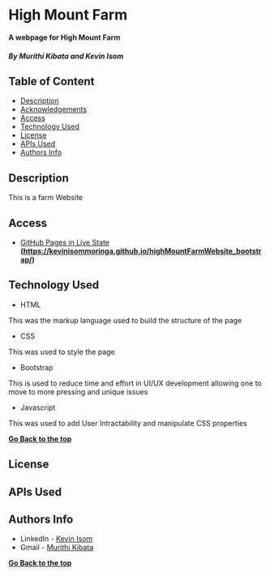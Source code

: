 
# High Mount Farm
**A webpage for High Mount Farm**

##### By Murithi Kibata and Kevin Isom

## Table of Content

+ [Description](#description)
+ [Acknowledgements](#acknowledgements)
+ [Access](#access)
+ [Technology Used](#technology-used)
+ [License](#license)
+ [APIs Used](#apis-used)
+ [Authors Info](#author-Info)

## Description
<p>This is a farm Website</p>

## Access
- [GitHub Pages in Live State](https://kevinisommoringa.github.io/highMountFarmWebsite_bootstrap/)          
**(https://kevinisommoringa.github.io/highMountFarmWebsite_bootstrap/)**

## Technology Used
* HTML 
<p>This was the markup language used to build the structure of the page</p>

* CSS 
<p>This was used to style the page</p>

* Bootstrap 
<p>This is used to reduce time and effort in UI/UX development allowing one to move to more pressing and unique issues</p>

* Javascript 
<p>This was used to add User Intractability and manipulate CSS properties</p> 

**[Go Back to the top](#high-mount-farm)**

## License




## APIs Used



## Authors Info
* LinkedIn - [Kevin Isom](https://www.linkedin.com/in/kevin-isom-a58bb3201/)
* Gmail - [Murithi Kibata](#)

**[Go Back to the top](#high-mount-farm)**

